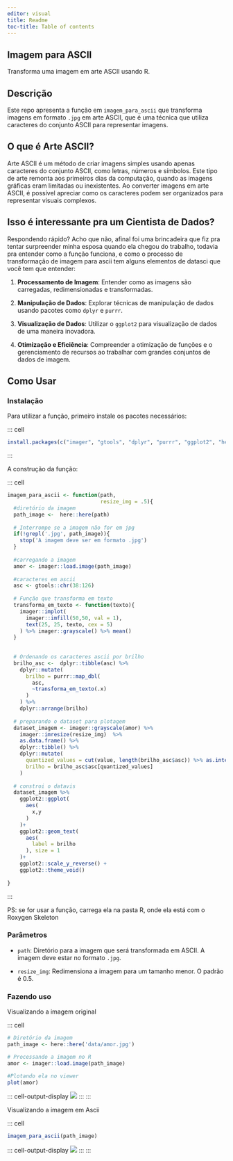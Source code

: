 ```yaml
---
editor: visual
title: Readme
toc-title: Table of contents
---
```


## Imagem para ASCII

Transforma uma imagem em arte ASCII usando R.

## Descrição

Este repo apresenta a função em `imagem_para_ascii` que transforma
imagens em formato `.jpg` em arte ASCII, que é uma técnica que utiliza
caracteres do conjunto ASCII para representar imagens.

## O que é Arte ASCII?

Arte ASCII é um método de criar imagens simples usando apenas caracteres
do conjunto ASCII, como letras, números e símbolos. Este tipo de arte
remonta aos primeiros dias da computação, quando as imagens gráficas
eram limitadas ou inexistentes. Ao converter imagens em arte ASCII, é
possível apreciar como os caracteres podem ser organizados para
representar visuais complexos.

## Isso é interessante pra um Cientista de Dados?

Respondendo rápido? Acho que não, afinal foi uma brincadeira que fiz pra
tentar surpreender minha esposa quando ela chegou do trabalho, todavia
pra entender como a função funciona, e como o processo de transformação
de imagem para ascii tem alguns elementos de datasci que você tem que
entender:

1.  **Processamento de Imagem**: Entender como as imagens são
    carregadas, redimensionadas e transformadas.

2.  **Manipulação de Dados**: Explorar técnicas de manipulação de dados
    usando pacotes como `dplyr` e `purrr`.

3.  **Visualização de Dados**: Utilizar o `ggplot2` para visualização de
    dados de uma maneira inovadora.

4.  **Otimização e Eficiência**: Compreender a otimização de funções e o
    gerenciamento de recursos ao trabalhar com grandes conjuntos de
    dados de imagem.

## Como Usar

### Instalação

Para utilizar a função, primeiro instale os pacotes necessários:

::: cell
``` {.r .cell-code}
install.packages(c("imager", "gtools", "dplyr", "purrr", "ggplot2", "here"))
```
:::

A construção da função:

::: cell
``` {.r .cell-code}
imagem_para_ascii <- function(path,
                              resize_img = .5){
  #diretório da imagem
  path_image <-  here::here(path)
  
  # Interrompe se a imagem não for em jpg
  if(!grepl('.jpg', path_image)){
    stop('A imagem deve ser em formato .jpg')
  }
  
  #carregando a imagem
  amor <- imager::load.image(path_image)
  
  #caracteres em ascii
  asc <- gtools::chr(38:126)
  
  # Função que transforma em texto
  transforma_em_texto <- function(texto){
    imager::implot(
      imager::imfill(50,50, val = 1),
      text(25, 25, texto, cex = 5)
    ) %>% imager::grayscale() %>% mean()
  }
  
  
  # Ordenando os caracteres ascii por brilho
  brilho_asc <-  dplyr::tibble(asc) %>% 
    dplyr::mutate(
      brilho = purrr::map_dbl(
        asc,
        ~transforma_em_texto(.x)
      )
    ) %>% 
    dplyr::arrange(brilho)
  
  # preparando o dataset para plotagem
  dataset_imagem <- imager::grayscale(amor) %>%
    imager::imresize(resize_img)  %>% 
    as.data.frame() %>%
    dplyr::tibble() %>% 
    dplyr::mutate(
      quantized_values = cut(value, length(brilho_asc$asc)) %>% as.integer(),
      brilho = brilho_asc$asc[quantized_values]
    )
  
  # constroi o datavis
  dataset_imagem %>% 
    ggplot2::ggplot(
      aes(
        x,y
      )
    )+
    ggplot2::geom_text(
      aes(
        label = brilho
      ), size = 1
    )+
    ggplot2::scale_y_reverse() +
    ggplot2::theme_void()
  
}
```
:::

PS: se for usar a função, carrega ela na pasta R, onde ela está com o
Roxygen Skeleton

### Parâmetros

-   `path`: Diretório para a imagem que será transformada em ASCII. A
    imagem deve estar no formato `.jpg`.

-   `resize_img`: Redimensiona a imagem para um tamanho menor. O padrão
    é 0.5.

### Fazendo uso

Visualizando a imagem original

::: cell
``` {.r .cell-code}
# Diretório da imagem
path_image <- here::here('data/amor.jpg')

# Processando a imagem no R
amor <- imager::load.image(path_image)

#Plotando ela no viewer
plot(amor)
```

::: cell-output-display
![](readme_files/figure-markdown/unnamed-chunk-4-1.png)
:::
:::

Visualizando a imagem em Ascii

::: cell
``` {.r .cell-code}
imagem_para_ascii(path_image)
```

::: cell-output-display
![](readme_files/figure-markdown/unnamed-chunk-5-1.png)
:::
:::
